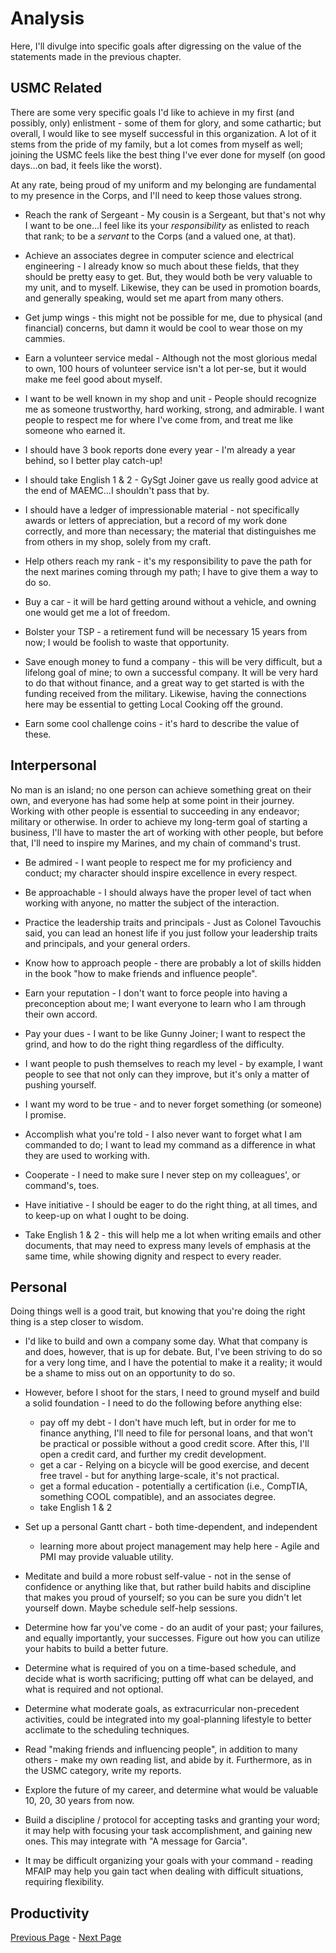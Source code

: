 Analysis
========

Here, I'll divulge into specific goals after digressing on the value of
the statements made in the previous chapter.

USMC Related
------------

There are some very specific goals I'd like to achieve in my first (and
possibly, only) enlistment - some of them for glory, and some
cathartic; but overall, I would like to see myself successful in this
organization. A lot of it stems from the pride of my family, but a lot
comes from myself as well; joining the USMC feels like the best thing
I've ever done for myself (on good days...on bad, it feels like the
worst).

At any rate, being proud of my uniform and my belonging are fundamental
to my presence in the Corps, and I'll need to keep those values strong.

-   Reach the rank of Sergeant - My cousin is a Sergeant, but that's
    not why I want to be one...I feel like its your *responsibility* as
    enlisted to reach that rank; to be a *servant* to the Corps (and a
    valued one, at that).

-   Achieve an associates degree in computer science and electrical
    engineering - I already know so much about these fields, that they
    should be pretty easy to get. But, they would both be very valuable
    to my unit, and to myself. Likewise, they can be used in promotion
    boards, and generally speaking, would set me apart from many others.

-   Get jump wings - this might not be possible for me, due to
    physical (and financial) concerns, but damn it would be cool to wear
    those on my cammies.

-   Earn a volunteer service medal - Although not the most glorious
    medal to own, 100 hours of volunteer service isn't a lot per-se, but
    it would make me feel good about myself.

-   I want to be well known in my shop and unit - People should
    recognize me as someone trustworthy, hard working, strong, and
    admirable. I want people to respect me for where I've come from, and
    treat me like someone who earned it.

-   I should have 3 book reports done every year - I'm already a year
    behind, so I better play catch-up!

-   I should take English 1 & 2 - GySgt Joiner gave us really good
    advice at the end of MAEMC...I shouldn't pass that by.

-   I should have a ledger of impressionable material - not
    specifically awards or letters of appreciation, but a record of my
    work done correctly, and more than necessary; the material that
    distinguishes me from others in my shop, solely from my craft.

-   Help others reach my rank - it's my responsibility to pave the
    path for the next marines coming through my path; I have to give
    them a way to do so.

-   Buy a car - it will be hard getting around without a vehicle, and
    owning one would get me a lot of freedom.

-   Bolster your TSP - a retirement fund will be necessary 15 years
    from now; I would be foolish to waste that opportunity.

-   Save enough money to fund a company - this will be very difficult,
    but a lifelong goal of mine; to own a successful company. It will be
    very hard to do that without finance, and a great way to get started
    is with the funding received from the military. Likewise, having the
    connections here may be essential to getting Local Cooking off the
    ground.

-   Earn some cool challenge coins - it's hard to describe the value
    of these.

Interpersonal
-------------

No man is an island; no one person can achieve something great on their
own, and everyone has had some help at some point in their journey.
Working with other people is essential to succeeding in any endeavor;
military or otherwise. In order to achieve my long-term goal of starting
a business, I'll have to master the art of working with other people,
but before that, I'll need to inspire my Marines, and my chain of
command's trust.

-   Be admired - I want people to respect me for my proficiency and
    conduct; my character should inspire excellence in every respect.

-   Be approachable - I should always have the proper level of tact
    when working with anyone, no matter the subject of the interaction.

-   Practice the leadership traits and principals - Just as Colonel
    Tavouchis said, you can lead an honest life if you just follow your
    leadership traits and principals, and your general orders.

-   Know how to approach people - there are probably a lot of skills
    hidden in the book "how to make friends and influence people\".

-   Earn your reputation - I don't want to force people into having a
    preconception about me; I want everyone to learn who I am through
    their own accord.

-   Pay your dues - I want to be like Gunny Joiner; I want to respect
    the grind, and how to do the right thing regardless of the
    difficulty.

-   I want people to push themselves to reach my level - by example, I
    want people to see that not only can they improve, but it's only a
    matter of pushing yourself.

-   I want my word to be true - and to never forget something (or
    someone) I promise.

-   Accomplish what you're told - I also never want to forget what I
    am commanded to do; I want to lead my command as a difference in
    what they are used to working with.

-   Cooperate - I need to make sure I never step on my colleagues', or
    command's, toes.

-   Have initiative - I should be eager to do the right thing, at all
    times, and to keep-up on what I ought to be doing.

-   Take English 1 & 2 - this will help me a lot when writing emails
    and other documents, that may need to express many levels of
    emphasis at the same time, while showing dignity and respect to
    every reader.

Personal
--------

Doing things well is a good trait, but knowing that you're doing the
right thing is a step closer to wisdom.

- I'd like to build and own a company some day. What that company is
  and does, however, that is up for debate. But, I've been striving to
  do so for a very long time, and I have the potential to make it a reality;
  it would be a shame to miss out on an opportunity to do so.
- However, before I shoot for the stars, I need to ground myself and build
  a solid foundation - I need to do the following before anything else:

  - pay off my debt - I don't have much left, but in order for me to finance
    anything, I'll need to file for personal loans, and that won't be practical
    or possible without a good credit score. After this, I'll open a credit card,
    and further my credit development.
  - get a car - Relying on a bicycle will be good exercise, and decent free travel -
    but for anything large-scale, it's not practical.
  - get a formal education - potentially a certification (i.e., CompTIA, something
    COOL compatible), and an associates degree.
  - take English 1 & 2

- Set up a personal Gantt chart - both time-dependent, and independent
  
  - learning more about project management may help here - Agile and PMI may
    provide valuable utility.
    
- Meditate and build a more robust self-value - not in the sense of confidence
  or anything like that, but rather build habits and discipline that makes
  you proud of yourself; so you can be sure you didn't let yourself down.
  Maybe schedule self-help sessions.
- Determine how far you've come - do an audit of your past; your failures,
  and equally importantly, your successes. Figure out how you can utilize your
  habits to build a better future.
- Determine what is required of you on a time-based schedule, and decide what is worth
  sacrificing; putting off what can be delayed, and what is required and not optional.
- Determine what moderate goals, as extracurricular non-precedent activities, could be
  integrated into my goal-planning lifestyle to better acclimate to the scheduling
  techniques.
- Read "making friends and influencing people", in addition to many others - make my
  own reading list, and abide by it. Furthermore, as in the USMC category, write my
  reports.
- Explore the future of my career, and determine what would be valuable 10, 20, 30
  years from now.
- Build a discipline / protocol for accepting tasks and granting your word; it may
  help with focusing your task accomplishment, and gaining new ones. This may integrate
  with "A message for Garcia".
- It may be difficult organizing your goals with your command - reading MFAIP may help
  you gain tact when dealing with difficult situations, requiring flexibility.
  
Productivity
-------------




[Previous Page](./introduction.md) - [Next Page](./weeklygoals.md)











